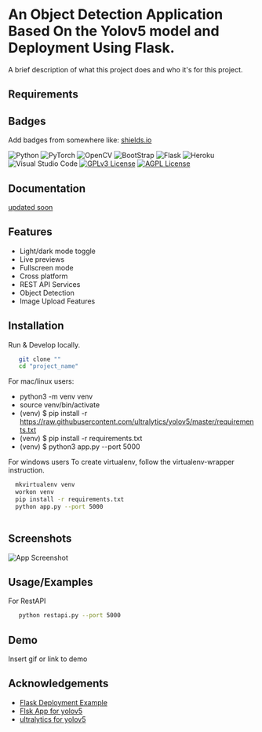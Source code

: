 
# An Object Detection Application Based On the Yolov5 model and Deployment Using Flask.

A brief description of what this project does and who it's for this project.

## Requirements


## Badges

Add badges from somewhere like: [shields.io](https://shields.io/)

![Python ](https://img.shields.io/badge/Python-FFD43B?style=for-the-badge&logo=python&logoColor=darkgreen)
![PyTorch ](https://img.shields.io/badge/PyTorch-EE4C2C?style=for-the-badge&logo=PyTorch&logoColor=white)
![OpenCV ](https://img.shields.io/badge/OpenCV-27338e?style=for-the-badge&logo=OpenCV&logoColor=whitee)
![BootStrap](https://img.shields.io/badge/Bootstrap-563D7C?style=for-the-badge&logo=bootstrap&logoColor=white)
![Flask ](https://img.shields.io/badge/Flask-000000?style=for-the-badge&logo=flask&logoColor=white)
![Heroku ](https://img.shields.io/badge/Heroku-430098?style=for-the-badge&logo=heroku&logoColor=white)
![Visual Studio Code ](https://img.shields.io/badge/Visual_Studio_Code-0078D4?style=for-the-badge&logo=visual%20studio%20code&logoColor=white)
[![GPLv3 License](https://img.shields.io/badge/License-GPL%20v3-yellow.svg)](https://opensource.org/licenses/)
[![AGPL License](https://img.shields.io/badge/license-AGPL-blue.svg)](http://www.gnu.org/licenses/agpl-3.0)

  
## Documentation

[updated soon](https://linktodocumentation)

  
## Features

- Light/dark mode toggle
- Live previews
- Fullscreen mode
- Cross platform
- REST API Services
- Object Detection
- Image Upload Features

  

## Installation

Run & Develop locally.
```bash
   git clone ""
   cd "project_name"
```

For mac/linux users: 
* python3 -m venv venv
* source venv/bin/activate
* (venv) $ pip install -r https://raw.githubusercontent.com/ultralytics/yolov5/master/requirements.txt
* (venv) $ pip install -r requirements.txt
* (venv) $ python3 app.py --port 5000


For windows users
To create virtualenv, follow the virtualenv-wrapper instruction.

```bash
  mkvirtualenv venv
  workon venv
  pip install -r requirements.txt
  python app.py --port 5000
 
```
    
    
## Screenshots

![App Screenshot](https://via.placeholder.com/468x300?text=App+Screenshot+Here)

  
## Usage/Examples
For RestAPI
```bash
   python restapi.py --port 5000
```

  
## Demo

Insert gif or link to demo

  

## Acknowledgements

 - [Flask Deployment Example](https://github.com/robmarkcole/yolov5-flask)
 - [Flsk App for yolov5](https://github.com/jzhang533/yolov5-flask)
 - [ultralytics for yolov5](https://github.com/ultralytics/yolov5)

  